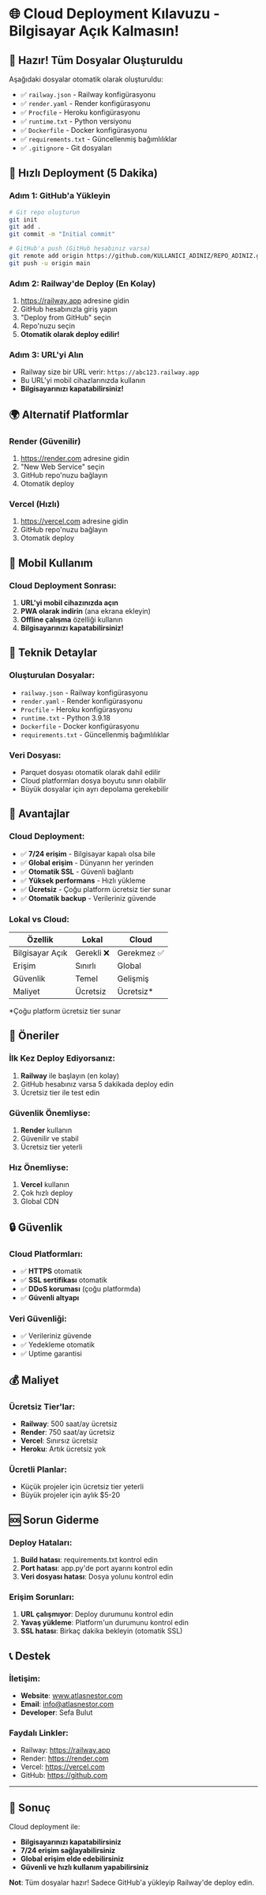 # 🌐 Cloud Deployment Kılavuzu - Bilgisayar Açık Kalmasın!

## 🎉 **Hazır! Tüm Dosyalar Oluşturuldu**

Aşağıdaki dosyalar otomatik olarak oluşturuldu:
- ✅ `railway.json` - Railway konfigürasyonu
- ✅ `render.yaml` - Render konfigürasyonu  
- ✅ `Procfile` - Heroku konfigürasyonu
- ✅ `runtime.txt` - Python versiyonu
- ✅ `Dockerfile` - Docker konfigürasyonu
- ✅ `requirements.txt` - Güncellenmiş bağımlılıklar
- ✅ `.gitignore` - Git dosyaları

## 🚀 **Hızlı Deployment (5 Dakika)**

### Adım 1: GitHub'a Yükleyin
```bash
# Git repo oluşturun
git init
git add .
git commit -m "Initial commit"

# GitHub'a push (GitHub hesabınız varsa)
git remote add origin https://github.com/KULLANICI_ADINIZ/REPO_ADINIZ.git
git push -u origin main
```

### Adım 2: Railway'de Deploy (En Kolay)
1. https://railway.app adresine gidin
2. GitHub hesabınızla giriş yapın
3. "Deploy from GitHub" seçin
4. Repo'nuzu seçin
5. **Otomatik olarak deploy edilir!**

### Adım 3: URL'yi Alın
- Railway size bir URL verir: `https://abc123.railway.app`
- Bu URL'yi mobil cihazlarınızda kullanın
- **Bilgisayarınızı kapatabilirsiniz!**

## 🌍 **Alternatif Platformlar**

### Render (Güvenilir)
1. https://render.com adresine gidin
2. "New Web Service" seçin
3. GitHub repo'nuzu bağlayın
4. Otomatik deploy

### Vercel (Hızlı)
1. https://vercel.com adresine gidin
2. GitHub repo'nuzu bağlayın
3. Otomatik deploy

## 📱 **Mobil Kullanım**

### Cloud Deployment Sonrası:
1. **URL'yi mobil cihazınızda açın**
2. **PWA olarak indirin** (ana ekrana ekleyin)
3. **Offline çalışma** özelliği kullanın
4. **Bilgisayarınızı kapatabilirsiniz!**

## 🔧 **Teknik Detaylar**

### Oluşturulan Dosyalar:
- `railway.json` - Railway konfigürasyonu
- `render.yaml` - Render konfigürasyonu
- `Procfile` - Heroku konfigürasyonu
- `runtime.txt` - Python 3.9.18
- `Dockerfile` - Docker konfigürasyonu
- `requirements.txt` - Güncellenmiş bağımlılıklar

### Veri Dosyası:
- Parquet dosyası otomatik olarak dahil edilir
- Cloud platformları dosya boyutu sınırı olabilir
- Büyük dosyalar için ayrı depolama gerekebilir

## 🌟 **Avantajlar**

### Cloud Deployment:
- ✅ **7/24 erişim** - Bilgisayar kapalı olsa bile
- ✅ **Global erişim** - Dünyanın her yerinden
- ✅ **Otomatik SSL** - Güvenli bağlantı
- ✅ **Yüksek performans** - Hızlı yükleme
- ✅ **Ücretsiz** - Çoğu platform ücretsiz tier sunar
- ✅ **Otomatik backup** - Verileriniz güvende

### Lokal vs Cloud:
| Özellik | Lokal | Cloud |
|---------|-------|-------|
| Bilgisayar Açık | Gerekli ❌ | Gerekmez ✅ |
| Erişim | Sınırlı | Global |
| Güvenlik | Temel | Gelişmiş |
| Maliyet | Ücretsiz | Ücretsiz* |

*Çoğu platform ücretsiz tier sunar

## 🎯 **Öneriler**

### İlk Kez Deploy Ediyorsanız:
1. **Railway** ile başlayın (en kolay)
2. GitHub hesabınız varsa 5 dakikada deploy edin
3. Ücretsiz tier ile test edin

### Güvenlik Önemliyse:
1. **Render** kullanın
2. Güvenilir ve stabil
3. Ücretsiz tier yeterli

### Hız Önemliyse:
1. **Vercel** kullanın
2. Çok hızlı deploy
3. Global CDN

## 🔒 **Güvenlik**

### Cloud Platformları:
- ✅ **HTTPS** otomatik
- ✅ **SSL sertifikası** otomatik
- ✅ **DDoS koruması** (çoğu platformda)
- ✅ **Güvenli altyapı**

### Veri Güvenliği:
- ✅ Verileriniz güvende
- ✅ Yedekleme otomatik
- ✅ Uptime garantisi

## 💰 **Maliyet**

### Ücretsiz Tier'lar:
- **Railway**: 500 saat/ay ücretsiz
- **Render**: 750 saat/ay ücretsiz
- **Vercel**: Sınırsız ücretsiz
- **Heroku**: Artık ücretsiz yok

### Ücretli Planlar:
- Küçük projeler için ücretsiz tier yeterli
- Büyük projeler için aylık $5-20

## 🆘 **Sorun Giderme**

### Deploy Hataları:
1. **Build hatası**: requirements.txt kontrol edin
2. **Port hatası**: app.py'de port ayarını kontrol edin
3. **Veri dosyası hatası**: Dosya yolunu kontrol edin

### Erişim Sorunları:
1. **URL çalışmıyor**: Deploy durumunu kontrol edin
2. **Yavaş yükleme**: Platform'un durumunu kontrol edin
3. **SSL hatası**: Birkaç dakika bekleyin (otomatik SSL)

## 📞 **Destek**

### İletişim:
- **Website**: www.atlasnestor.com
- **Email**: info@atlasnestor.com
- **Developer**: Sefa Bulut

### Faydalı Linkler:
- Railway: https://railway.app
- Render: https://render.com
- Vercel: https://vercel.com
- GitHub: https://github.com

---

## 🎉 **Sonuç**

Cloud deployment ile:
- **Bilgisayarınızı kapatabilirsiniz**
- **7/24 erişim sağlayabilirsiniz**
- **Global erişim elde edebilirsiniz**
- **Güvenli ve hızlı kullanım yapabilirsiniz**

**Not**: Tüm dosyalar hazır! Sadece GitHub'a yükleyip Railway'de deploy edin.
